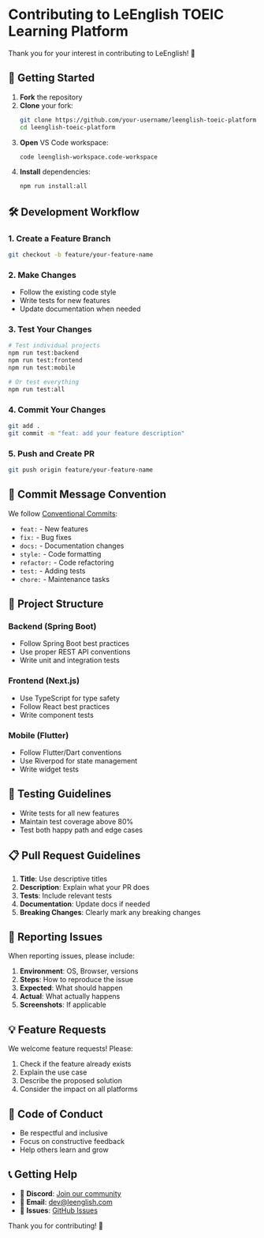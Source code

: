 # Contributing to LeEnglish TOEIC Learning Platform

Thank you for your interest in contributing to LeEnglish! 🎉

## 🚀 Getting Started

1. **Fork** the repository
2. **Clone** your fork:
   ```bash
   git clone https://github.com/your-username/leenglish-toeic-platform.git
   cd leenglish-toeic-platform
   ```
3. **Open** VS Code workspace:
   ```bash
   code leenglish-workspace.code-workspace
   ```
4. **Install** dependencies:
   ```bash
   npm run install:all
   ```

## 🛠️ Development Workflow

### 1. Create a Feature Branch

```bash
git checkout -b feature/your-feature-name
```

### 2. Make Changes

- Follow the existing code style
- Write tests for new features
- Update documentation when needed

### 3. Test Your Changes

```bash
# Test individual projects
npm run test:backend
npm run test:frontend
npm run test:mobile

# Or test everything
npm run test:all
```

### 4. Commit Your Changes

```bash
git add .
git commit -m "feat: add your feature description"
```

### 5. Push and Create PR

```bash
git push origin feature/your-feature-name
```

## 📝 Commit Message Convention

We follow [Conventional Commits](https://www.conventionalcommits.org/):

- `feat:` - New features
- `fix:` - Bug fixes
- `docs:` - Documentation changes
- `style:` - Code formatting
- `refactor:` - Code refactoring
- `test:` - Adding tests
- `chore:` - Maintenance tasks

## 🎯 Project Structure

### Backend (Spring Boot)

- Follow Spring Boot best practices
- Use proper REST API conventions
- Write unit and integration tests

### Frontend (Next.js)

- Use TypeScript for type safety
- Follow React best practices
- Write component tests

### Mobile (Flutter)

- Follow Flutter/Dart conventions
- Use Riverpod for state management
- Write widget tests

## 🧪 Testing Guidelines

- Write tests for all new features
- Maintain test coverage above 80%
- Test both happy path and edge cases

## 📋 Pull Request Guidelines

1. **Title**: Use descriptive titles
2. **Description**: Explain what your PR does
3. **Tests**: Include relevant tests
4. **Documentation**: Update docs if needed
5. **Breaking Changes**: Clearly mark any breaking changes

## 🐛 Reporting Issues

When reporting issues, please include:

1. **Environment**: OS, Browser, versions
2. **Steps**: How to reproduce the issue
3. **Expected**: What should happen
4. **Actual**: What actually happens
5. **Screenshots**: If applicable

## 💡 Feature Requests

We welcome feature requests! Please:

1. Check if the feature already exists
2. Explain the use case
3. Describe the proposed solution
4. Consider the impact on all platforms

## 🤝 Code of Conduct

- Be respectful and inclusive
- Focus on constructive feedback
- Help others learn and grow

## 📞 Getting Help

- 💬 **Discord**: [Join our community](https://discord.gg/leenglish)
- 📧 **Email**: dev@leenglish.com
- 🐛 **Issues**: [GitHub Issues](https://github.com/your-username/leenglish-toeic-platform/issues)

Thank you for contributing! 🙏
